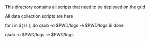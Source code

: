 This directory contains all scripts that need to be deployed on the grid

All data collection scripts are here

for i in $( ls ); 
do qsub -o $PWD/logs -e $PWD/logs $i 
done


qsub -o $PWD/logs -e $PWD/logs 

